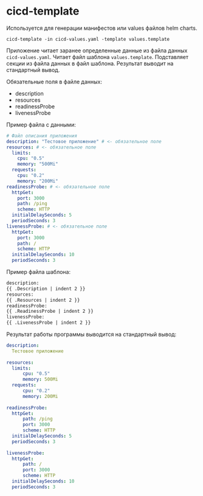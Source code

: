 # cicd-template

Используется для генерации манифестов или values файлов helm charts.

```shell
cicd-template -in cicd-values.yaml -template values.template
```

Приложение читает заранее определенные данные из файла данных `cicd-values.yaml`. Читает файл шаблона `values.template`.
Подставляет секции из файла данных в файл шаблона. Результат выводит на стандартный вывод.

Обязательные поля в файле данных:

* description
* resources
* readinessProbe
* livenessProbe

Пример файла с данными:

```yaml
# Файл описания приложения
description: "Тестовое приложение" # <- обязательное поле
resources: # <- обязательное поле
  limits:
    cpu: "0.5"
    memory: "500Mi"
  requests:
    cpu: "0.2"
    memory: "200Mi"
readinessProbe: # <- обязательное поле
  httpGet:
    port: 3000
    path: /ping
    scheme: HTTP
  initialDelaySeconds: 5
  periodSeconds: 3
livenessProbe: # <- обязательное поле
  httpGet:
    port: 3000
    path: /
    scheme: HTTP
  initialDelaySeconds: 10
  periodSeconds: 3
```

Пример файла шаблона:

```txt
description:
{{ .Description | indent 2 }}
resources:
{{ .Resources | indent 2 }}
readinessProbe:
{{ .ReadinessProbe | indent 2 }}
livenessProbe:
{{ .LivenessProbe | indent 2 }}
```

Результат работы программы выводится на стандартный вывод:

```yaml
description:
  Тестовое приложение
  
resources:
  limits:
      cpu: "0.5"
      memory: 500Mi
  requests:
      cpu: "0.2"
      memory: 200Mi
  
readinessProbe:
  httpGet:
      path: /ping
      port: 3000
      scheme: HTTP
  initialDelaySeconds: 5
  periodSeconds: 3
  
livenessProbe:
  httpGet:
      path: /
      port: 3000
      scheme: HTTP
  initialDelaySeconds: 10
  periodSeconds: 3
```

